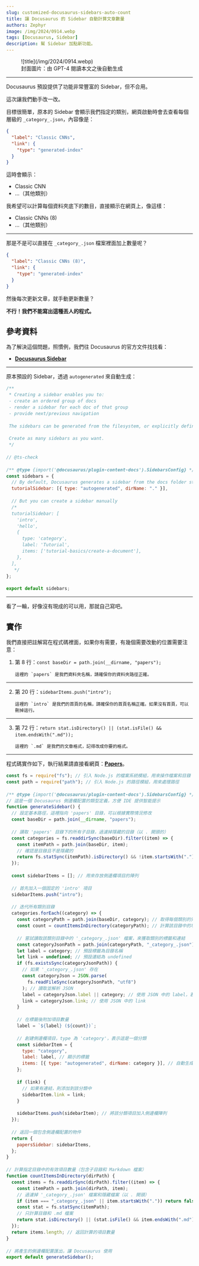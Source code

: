 ```yaml
---
slug: customized-docusaurus-sidebars-auto-count
title: 讓 Docusaurus 的 Sidebar 自動計算文章數量
authors: Zephyr
image: /img/2024/0914.webp
tags: [Docusaurus, Sidebar]
description: 幫 Sidebar 加點新功能。
---
```


<figure>
![title](/img/2024/0914.webp)
<figcaption>封面圖片：由 GPT-4 閱讀本文之後自動生成</figcaption>
</figure>

---

Docusaurus 預設提供了功能非常豐富的 Sidebar，但不合用。

這次讓我們動手改一改。

<!-- truncate -->

目標很簡單，原本的 Sidebar 會顯示我們指定的類別，網頁啟動時會去查看每個層級的 `_category_.json`，內容像是：

```json
{
  "label": "Classic CNNs",
  "link": {
    "type": "generated-index"
  }
}
```

這時會顯示：

- Classic CNN
- ...（其他類別）

我希望可以計算每個資料夾底下的數目，直接顯示在網頁上，像這樣：

- Classic CNNs (8)
- ...（其他類別）

---

那是不是可以直接在 `_category_.json` 檔案裡面加上數量呢？

```json
{
  "label": "Classic CNNs (8)",
  "link": {
    "type": "generated-index"
  }
}
```

然後每次更新文章，就手動更新數量？

**不行！我們不能寫出這種丟人的程式。**

## 參考資料

為了解決這個問題，照慣例，我們往 Docusaurus 的官方文件找找看：

- [**Docusaurus Sidebar**](https://docusaurus.io/docs/sidebar)

---

原本預設的 Sidebar，透過 `autogenerated` 來自動生成：

```jsx
/**
 * Creating a sidebar enables you to:
 - create an ordered group of docs
 - render a sidebar for each doc of that group
 - provide next/previous navigation

 The sidebars can be generated from the filesystem, or explicitly defined here.

 Create as many sidebars as you want.
 */

// @ts-check

/** @type {import('@docusaurus/plugin-content-docs').SidebarsConfig} */
const sidebars = {
  // By default, Docusaurus generates a sidebar from the docs folder structure
  tutorialSidebar: [{ type: "autogenerated", dirName: "." }],

  // But you can create a sidebar manually
  /*
  tutorialSidebar: [
    'intro',
    'hello',
    {
      type: 'category',
      label: 'Tutorial',
      items: ['tutorial-basics/create-a-document'],
    },
  ],
   */
};

export default sidebars;
```

---

看了一輪，好像沒有現成的可以用，那就自己寫吧。

## 實作

我們直接把註解寫在程式碼裡面，如果你有需要，有幾個需要改動的位置需要注意：

1.  第 8 行：`const baseDir = path.join(__dirname, "papers");`

        這裡的 `papers` 是我們資料夾名稱，請確保你的資料夾路徑正確。

---

2.  第 20 行：`sidebarItems.push("intro");`

        這裡的 `intro` 是我們的首頁的名稱，請確保你的首頁名稱正確。如果沒有首頁，可以刪掉這行。

---

3.  第 72 行：`return stat.isDirectory() || (stat.isFile() && item.endsWith(".md"));`

        這裡的 `.md` 是我們的文章格式，記得改成你要的格式。

---

程式碼實作如下，執行結果請直接看網頁：[**Papers**](/papers/intro)。

```jsx showLineNumbers title="/sidebars.js"
const fs = require("fs"); // 引入 Node.js 的檔案系統模組，用來操作檔案和目錄
const path = require("path"); // 引入 Node.js 的路徑模組，用來處理路徑

/** @type {import('@docusaurus/plugin-content-docs').SidebarsConfig} */
// 這是一個 Docusaurus 側邊欄配置的類型定義，方便 IDE 提供智能提示
function generateSidebar() {
  // 設定基本路徑，這裡指向 'papers' 目錄，可以根據實際情況修改
  const baseDir = path.join(__dirname, "papers");

  // 讀取 'papers' 目錄下的所有子目錄，過濾掉隱藏的目錄（以 . 開頭的）
  const categories = fs.readdirSync(baseDir).filter((item) => {
    const itemPath = path.join(baseDir, item);
    // 確認是目錄且不是隱藏的
    return fs.statSync(itemPath).isDirectory() && !item.startsWith(".");
  });

  const sidebarItems = []; // 用來存放側邊欄項目的陣列

  // 首先加入一個固定的 'intro' 項目
  sidebarItems.push("intro");

  // 迭代所有類別目錄
  categories.forEach((category) => {
    const categoryPath = path.join(baseDir, category); // 取得每個類別的完整路徑
    const count = countItemsInDirectory(categoryPath); // 計算該目錄中的項目數量

    // 嘗試讀取該類別目錄中的 '_category_.json' 檔案，來獲取類別的標籤和連結
    const categoryJsonPath = path.join(categoryPath, "_category_.json");
    let label = category; // 預設標籤為目錄名稱
    let link = undefined; // 預設連結為 undefined
    if (fs.existsSync(categoryJsonPath)) {
      // 如果 '_category_.json' 存在
      const categoryJson = JSON.parse(
        fs.readFileSync(categoryJsonPath, "utf8")
      ); // 讀取並解析 JSON
      label = categoryJson.label || category; // 使用 JSON 中的 label，若無則使用目錄名稱
      link = categoryJson.link; // 使用 JSON 中的 link
    }

    // 在標籤後附加項目數量
    label = `${label} (${count})`;

    // 創建側邊欄項目，type 為 'category'，表示這是一個分類
    const sidebarItem = {
      type: "category",
      label: label, // 顯示的標籤
      items: [{ type: "autogenerated", dirName: category }], // 自動生成分類下的文件項目
    };

    if (link) {
      // 如果有連結，則添加到該分類中
      sidebarItem.link = link;
    }

    sidebarItems.push(sidebarItem); // 將該分類項目加入側邊欄陣列
  });

  // 返回一個包含側邊欄配置的物件
  return {
    papersSidebar: sidebarItems,
  };
}

// 計算指定目錄中的有效項目數量（包含子目錄和 Markdown 檔案）
function countItemsInDirectory(dirPath) {
  const items = fs.readdirSync(dirPath).filter((item) => {
    const itemPath = path.join(dirPath, item);
    // 過濾掉 '_category_.json' 檔案和隱藏檔案（以 . 開頭）
    if (item === "_category_.json" || item.startsWith(".")) return false;
    const stat = fs.statSync(itemPath);
    // 只計算目錄和 .md 檔案
    return stat.isDirectory() || (stat.isFile() && item.endsWith(".md"));
  });
  return items.length; // 返回計算的項目數量
}

// 將產生的側邊欄配置匯出，讓 Docusaurus 使用
export default generateSidebar();
```
